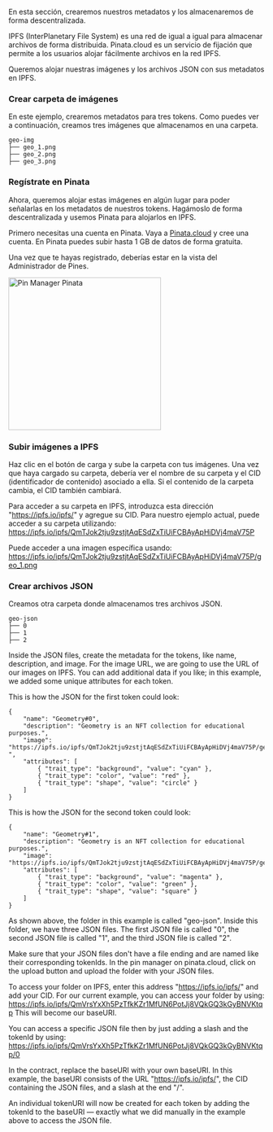 En esta sección, crearemos nuestros metadatos y los almacenaremos de forma descentralizada.

IPFS (InterPlanetary File System) es una red de igual a igual para almacenar archivos de forma distribuida. Pinata.cloud es un servicio de fijación que permite a los usuarios alojar fácilmente archivos en la red IPFS.

Queremos alojar nuestras imágenes y los archivos JSON con sus metadatos en IPFS.

### Crear carpeta de imágenes

En este ejemplo, crearemos metadatos para tres tokens. Como puedes ver a continuación, creamos tres imágenes que almacenamos en una carpeta.

```
geo-img
├── geo_1.png
├── geo_2.png
├── geo_3.png
```

### Regístrate en Pinata

Ahora, queremos alojar estas imágenes en algún lugar para poder señalarlas en los metadatos de nuestros tokens. Hagámoslo de forma descentralizada y usemos Pinata para alojarlos en IPFS.

Primero necesitas una cuenta en Pinata. Vaya a <a href="https://app.pinata.cloud/register" target="_blank">Pinata.cloud</a> y cree una cuenta. En Pinata puedes subir hasta 1 GB de datos de forma gratuita.

Una vez que te hayas registrado, deberías estar en la vista del Administrador de Pines.

<img src="https://i.imgur.com/yKpD65m.png" alt="Pin Manager Pinata" width="300"/>

### Subir imágenes a IPFS

Haz clic en el botón de carga y sube la carpeta con tus imágenes.
Una vez que haya cargado su carpeta, debería ver el nombre de su carpeta y el CID (identificador de contenido) asociado a ella. Si el contenido de la carpeta cambia, el CID también cambiará.

Para acceder a su carpeta en IPFS, introduzca esta dirección "https://ipfs.io/ipfs/" y agregue su CID. Para nuestro ejemplo actual, puede acceder a su carpeta utilizando: <a href="https://ipfs.io/ipfs/QmTJok2tju9zstjtAqESdZxTiUiFCBAyApHiDVj4maV75P" target="_blank">
https://ipfs.io/ipfs/QmTJok2tju9zstjtAqESdZxTiUiFCBAyApHiDVj4maV75P </a>

Puede acceder a una imagen específica usando: <a href="https://ipfs.io/ipfs/QmTJok2tju9zstjtAqESdZxTiUiFCBAyApHiDVj4maV75P/geo_1.png" target="_blank">
https://ipfs.io/ipfs/QmTJok2tju9zstjtAqESdZxTiUiFCBAyApHiDVj4maV75P/geo_1.png </a>

### Crear archivos JSON

Creamos otra carpeta donde almacenamos tres archivos JSON.

```
geo-json
├── 0
├── 1
├── 2
```

Inside the JSON files, create the metadata for the tokens, like name, description, and image.
For the image URL, we are going to use the URL of our images on IPFS. You can add additional data if you like; in this example, we added some unique attributes for each token.

This is how the JSON for the first token could look:

```
{
    "name": "Geometry#0",
    "description": "Geometry is an NFT collection for educational purposes.",
    "image": "https://ipfs.io/ipfs/QmTJok2tju9zstjtAqESdZxTiUiFCBAyApHiDVj4maV75P/geo_1.png
",
    "attributes": [
        { "trait_type": "background", "value": "cyan" },
        { "trait_type": "color", "value": "red" },
        { "trait_type": "shape", "value": "circle" }
    ]
}
```

This is how the JSON for the second token could look:

```
{
    "name": "Geometry#1",
    "description": "Geometry is an NFT collection for educational purposes.",
    "image": "https://ipfs.io/ipfs/QmTJok2tju9zstjtAqESdZxTiUiFCBAyApHiDVj4maV75P/geo_2.png",
    "attributes": [
        { "trait_type": "background", "value": "magenta" },
        { "trait_type": "color", "value": "green" },
        { "trait_type": "shape", "value": "square" }
    ]
}
```

As shown above, the folder in this example is called "geo-json". Inside this folder, we have three JSON files.
The first JSON file is called "0", the second JSON file is called "1", and the third JSON file is called "2".

Make sure that your JSON files don't have a file ending and are named like their corresponding tokenIds.
In the pin manager on pinata.cloud, click on the upload button and upload the folder with your JSON files.

To access your folder on IPFS, enter this address "https://ipfs.io/ipfs/" and add your CID.
For our current example, you can access your folder by using: <a href="https://ipfs.io/ipfs/QmVrsYxXh5PzTfkKZr1MfUN6PotJj8VQkGQ3kGyBNVKtqp" target="_blank">
https://ipfs.io/ipfs/QmVrsYxXh5PzTfkKZr1MfUN6PotJj8VQkGQ3kGyBNVKtqp </a>
This will become our baseURI.

You can access a specific JSON file then by just adding a slash and the tokenId by using: <a href="https://ipfs.io/ipfs/QmVrsYxXh5PzTfkKZr1MfUN6PotJj8VQkGQ3kGyBNVKtqp/0" target="_blank">
https://ipfs.io/ipfs/QmVrsYxXh5PzTfkKZr1MfUN6PotJj8VQkGQ3kGyBNVKtqp/0 </a>

In the contract, replace the baseURI with your own baseURI. In this example, the baseURI consists of the URL
"https://ipfs.io/ipfs/", the CID containing the JSON files, and a slash at the end "/".

An individual tokenURI will now be created for each token by adding the tokenId to the baseURI — exactly what we did manually in the example above to access the JSON file.
